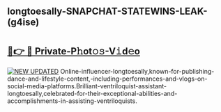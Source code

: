 ## longtoesally-SNAPCHAT-STATEWINS-LEAK-(g4ise)


# <h2><a href="https://mediaupload.pro?-20M">🔗👉 🔴 Private-P𝚑ot𝚘𝚜-V𝚒d𝚎o</a></h2>

[![NEW UPDATED](https://i.imgur.com/0qMVB7G.gif)](https://mediaupload.pro?-20M)
Online-influencer-longtoesally,known-for-publishing-dance-and-lifestyle-content,-including-performances-and-vlogs-on-social-media-platforms.Brilliant-ventriloquist-assistant-longtoesally,celebrated-for-their-exceptional-abilities-and-accomplishments-in-assisting-ventriloquists.  